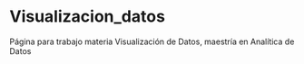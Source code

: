 # Visualizacion_datos
Página para trabajo materia Visualización de Datos, maestría en Analítica de Datos
